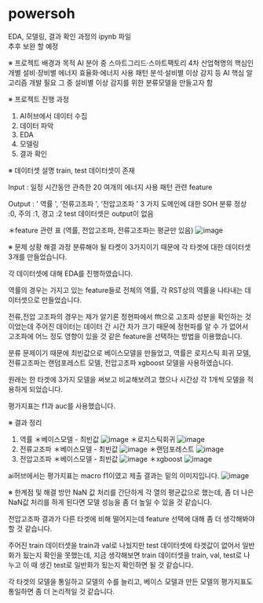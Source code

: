 # powersoh
EDA, 모델링, 결과 확인 과정의 ipynb 파일
</br>
추후 보완 할 예정

※ 프로젝트 배경과 목적
AI 분야 중 스마트그리드·스마트팩토리 4차 산업혁명의 핵심인 개별 설비·장비별 에너지 효율화·에너지 사용 패턴 분석·설비별 이상 감지 등 AI 핵심 알고리즘 개발 필요
그 중 설비별 이상 감지를 위한 분류모델을 만들고자 함

※ 프로젝트 진행 과정
1. AI허브에서 데이터 수집
2. 데이터 파악
3. EDA
4. 모델링
5. 결과 확인

※ 데이터셋 설명
train, test 데이터셋이 존재

Input : 일정 시간동안 관측한 20 여개의 에너지 사용 패턴 관련 feature

Output : ' 역률 ', ‘전류고조파 ', ‘전압고조파 ' 3 가지 도메인에 대한 SOH 분류 정상 :0, 주의 :1, 경고 :2
               test 데이터셋은 output이 없음

  ＊feature 관련 표 (역률, 전압고조파, 전류고조파는 평균만 있음)
  ![image](https://user-images.githubusercontent.com/97713997/193463486-d2944aa4-fbe2-49b5-81ee-c455ffaffa8a.png)
  
※ 문제 상황 해결 과정
분류해야 될 타켓이 3가지이기 때문에 각 타겟에 대한 데이터셋 3개를 만들었습니다.

각 데이터셋에 대해 EDA를 진행하였습니다.

역률의 경우는 가지고 있는 feature들로 전체의 역률, 각 RST상의 역률을 나타내는 데이터셋으로 만들었습니다.

전류,전압 고조파의 경우는 제가 알기론 정현파에서 fft으로 고조파 성분을 확인하는 것이었는데 주어진 데이터는 데이터 간 시간 차가 크기 때문에 정현파를 알 수 가 없어서 고조파에 어느 정도 영향이 있을 것 같은 feature을 선택하는 방법을 이용했습니다.

분류 문제이기 때문에 최빈값으로 베이스모델을 만들었고, 역률은 로지스틱 회귀 모델, 전류고조파는 랜덤포레스트 모델, 전압고조파 xgboost 모델을 사용하였습니다.

원래는 한 타겟에 3가지 모델을 써보고 비교해보려고 했으나 시간상 각 1개씩 모델을 적용하게 되었습니다.

평가지표는 f1과 auc를 사용했습니다.

※ 결과 정리
1. 역률
 ＊베이스모델 - 최빈값
 ![image](https://user-images.githubusercontent.com/97713997/193463633-296e732a-0e72-4766-a1f7-ef0dc0a09870.png)
 ＊로지스틱회귀
 ![image](https://user-images.githubusercontent.com/97713997/193463666-7ed8f305-5ff7-4727-b6df-412c13349ed6.png)
2. 전류고조파
 ＊베이스모델 - 최빈값
 ![image](https://user-images.githubusercontent.com/97713997/193463707-d936f308-f97d-4528-92b9-b9fdfdcff209.png)
 ＊랜덤포레스트
 ![image](https://user-images.githubusercontent.com/97713997/193463727-e23778a4-60b9-40f7-b143-4591e4b0bf0b.png)
3. 전압고조파
 ＊베이스모델 - 최빈값
 ![image](https://user-images.githubusercontent.com/97713997/193463750-78d3a21f-fd80-4e49-b8a3-70f780d5af45.png)
 ＊xgboost
 ![image](https://user-images.githubusercontent.com/97713997/193463785-25208f00-879e-456e-a4a3-f9283890535e.png)

ai허브에서는 평가지표는 macro f1이였고 제출 결과는 밑의 이미지입니다.
![image](https://user-images.githubusercontent.com/97713997/193463843-0008af29-90cf-4fd7-a343-8361335ebf39.png)

※ 한계점 및 해결 방안
NaN 값 처리를 간단하게 각 열의 평균값으로 했는데, 좀 더 나은 NaN값 처리를 하게 된다면 모델 성능을 좀 더 높일 수 있을 것 같습니다.

전압고조파 결과가 다른 타겟에 비해 떨어지는데 feature 선택에 대해 좀 더 생각해봐야 할 것 같습니다.

주어진 train 데이터셋을 train과 val로 나눴지만 test 데이터셋에 타겟값이 없어서 일반화가 됬는지 확인을 못했는데, 지금 생각해보면 train 데이터셋을 train, val, test로 나누고 이 때 생긴 test로 일반화가 됬는지 확인하면 될 것 같습니다.

각 타겟의 모델을 통일하고 모델의 수를 늘리고, 베이스 모델과 만든 모델의 평가지표도 통일하면 좀 더 논리적일 것 같습니다.
